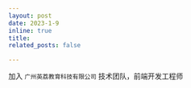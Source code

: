 ```yaml
---
layout: post
date: 2023-1-9 
inline: true
title: 
related_posts: false

---
```




加入 `广州英荔教育科技有限公司` 技术团队，前端开发工程师